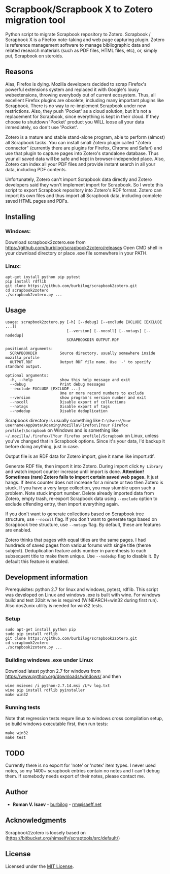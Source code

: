 # Scrapbook/Scrapbook X to Zotero migration tool

Python script to migrate Scrapbook repository to Zotero. Scrapbook / Scrapbook X is a Firefox note-taking and web page capturing plugin. Zotero is reference management software to manage bibliographic data and related research materials (such as PDF files, HTML files, etc), or, simply put, Scrapbook on steroids.

## Reasons

Alas, Firefox is dying. Mozilla developers decided to scrap Firefox's powerful extensions system and replaced it with Google's lousy webextensions, throwing everybody out of current ecosystem. Thus, all excellent Firefox plugins are obsolete, including many important plugins like Scrapbook. There is no way to re-implement Scrapbook under new restrictions. Also, they push 'Pocket' as a cloud solution, but it's not a replacement for Scrapbook, since everything is kept in their cloud. If they choose to shutdown 'Pocket' product you WILL loose all your data immediately, so don't use 'Pocket'.

Zotero is a mature and stable stand-alone program, able to perform (almost) all Scrapbook tasks. You can install small Zotero plugin called "Zotero connector" (currently there are plugins for Firefox, Chrome and Safari) and use that plugin to capture pages into Zotero's standalone database. Thus your all saved data will be safe and kept in browser-independed place. Also, Zotero can index all your PDF files and provide instant search in all your data, including PDF contents.

Unfortunately, Zotero can't import Scrapbook data directly and Zotero developers said they won't implement import for Scrapbook. So I wrote this script to export Scrapbook repository into Zotero's RDF format. Zotero can import its own files and thus import all Scrapbook data, including complete saved HTML pages and PDFs.

## Installing

### Windows: 

Download scrapbook2zotero.exe from https://github.com/burbilog/scrapbook2zotero/releases 
Open CMD shell in your download directory or place .exe file somewhere in your PATH.
 
### Linux: 

    apt-get install python pip pytest
    pip install rdflib
    git clone https://github.com/burbilog/scrapbook2zotero.git
	cd scrapbook2zotero
	./scrapbook2zotero.py ...

## Usage

    usage: scrapbook2zotero.py [-h] [--debug] [--exclude EXCLUDE [EXCLUDE ...]]
                               [--version] [--nocoll] [--notags] [--nodedup]
                               SCRAPBOOKDIR OUTPUT.RDF

    positional arguments:
      SCRAPBOOKDIR          Source directory, usually somewhere inside mozilla profile
      OUTPUT.RDF            Output RDF file name. Use '-' to specify standard output.

    optional arguments:
      -h, --help            show this help message and exit
      --debug               Print debug messages
      --exclude EXCLUDE [EXCLUDE ...]
                            One or more record numbers to exclude
      --version             show program's version number and exit
      --nocoll              Disable export of collections
      --notags              Disable export of tags
      --nodedup             Disable deduplication


Scrapbook directory is usually something like `C:\Users\Your username\AppData\Roaming\Mozilla\Firefox\[Your Firefox profile]\Scrapbook` on Windows and is something like `~/.mozilla/.firefox/[Your Firefox profile]/Scrapbook` on Linux, unless you've changed that in Scrapbook options. Since it's your data, I'd backup it before doing anything, just in case.

Output file is an RDF data for Zotero import, give it name like import.rdf.

Generate RDF file, then import it into Zotero. During import click `My Library` and watch import counter increase until import is done. **Attention! Sometimes (rare) Zotero fails to import certain saved web pages.** It just hangs. If items counter does not increase for a minute or two then Zotero is stuck. If you have a very large collection, you may stumble upon such a problem. Note stuck import number. Delete already imported data from Zotero, empty trash, re-export Scrapbook data using `--exclude` option to exclude offending entry, then import everything again.

If you don't want to generate collections based on Scrapbook tree structure, use `--nocoll` flag. If you don't want to generate tags based on Scrapbook tree structure, use `--notags` flag. By default, these are features are enabled.

Zotero thinks that pages with equal titles are the same pages. I had hundreds of saved pages from various forums with single title (theme subject). Deduplication feature adds number in parenthesis to each subsequent title to make them unique. Use `--nodedup` flag to disable it. By default this feature is enabled.

## Development information

Prerequisites: python 2.7 for linux and windows, pytest, rdflib. This script was developed on Linux and windows .exe is built with wine. For windows build and test 32bit wine is required (WINEARCH=win32 during first run). Also dos2unix utility is needed for win32 tests. 

### Setup

	sudo apt-get install python pip
	sudo pip install rdflib
    git clone https://github.com/burbilog/scrapbook2zotero.git
	cd scrapbook2zotero
	./scrapbook2zotero.py ...

### Building windows .exe under Linux

Download latest python 2.7 for windows from https://www.python.org/downloads/windows/ and then

    wine msiexec /i python-2.7.14.msi /L*v log.txt
	wine pip install rdflib pyinstaller
	make win32

### Running tests

Note that regression tests requre linux to windows cross compilation setup, so build windows executable first, then run tests: 

    make win32
    make test

## TODO

Currently there is no export for 'note' or 'notex' item types. I never used notes, so my 1400+ scrapbook entries contain no notes and I can't debug them. If somebody needs export of their notes, please contact me.

## Author

* **Roman V. Isaev** - [burbilog](https://github.com/burbilog) - <rm@isaeff.net>

## Acknowledgments

Scrapbook2zotero is loosely based on (https://bitbucket.org/himselfv/scraptools/src/default/)

## License

Licensed under the [MIT License](LICENSE.txt).
